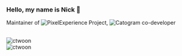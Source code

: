 ### Hello, my name is Nick 👋

Maintainer of ![PixelExperience Project](https://download.pixelexperience.org/curtana), ![Catogram](https://play.google.com/store/apps/details?id=ua.itaysonlab.messenger) co-developer

<br>
<img src="https://komarev.com/ghpvc/?username=ctwoon&style=flat-square" alt="ctwoon" /><br>
<img src="https://github-readme-stats.vercel.app/api?username=ctwoon&show_icons=true&count_private=true&title_color=333&icon_color=333" alt="ctwoon" />

<br>

<!-- Thanks to :- ⭐️ From [TheDudeThatCode](https://github.com/TheDudeThatCode) -->

